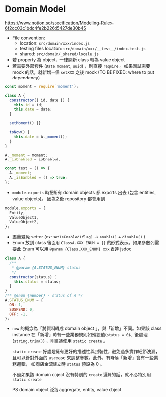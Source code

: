 # Domain Model

https://www.notion.so/specification/Modeling-Rules-6f2cc03c1bdc4fe2b226d5427de30b45

- File convention:
  - location: `src/domain/xxx/index.js`
  - testing files location: `src/domain/xxx/__test__/index.test.js`
  - shared: `src/domain/_shared/locale.js`
- 若 property 為 object，一律開新 class 轉為 value object
- 若需要外部套件 (`Date`, `moment`, `uuid`) ，則直接 `require` 。如果測試需要 mock 的話，就新增一個 `setXXX` 之後 mock (TO BE FIXED: where to put dependency)

```javascript
const moment = require('moment');

class A {
  constructor({ id, date }) {
    this.id = id;
    this.date = date;
  }

  setMoment() {}

  toNow() {
    this.date = A._moment();
  }
}

A._moment = moment;
A._isEnabled = isEnabled;

const test = () => {
  A._moment;
  A._isEanbled = () => true;
};
```

- `module.exports` 時把所有 domain objects 都 exports 出去 (包含 entities, value objects)。
  因為之後 repository 都會用到

```javascript
module.exports = {
  Entity,
  ValueObject1,
  ValueObject2,
};
```

- 盡量避免 setter (ex: `setIsEnabled(flag)` → `enable()` + `disable()` )
- Enum 放到 class 後面用 `ClassA.XXX_ENUM = {}` 的形式表示。如果參數列需要此 Enum 可以用 `@param {Class.XXX_ENUM} xxx` 表達 jsdoc

```javascript
class A {
  /**
   * @param {A.STATUS_ENUM} status
   */
  constructor(status) {
    this.status = status;
  }
}
/** @enum {number} - status of A */
A.STATUS_ENUM = {
  ON: 1,
  SUSPEND: 0,
  OFF: -1,
};
```

- `new` 的概念為「將資料轉成 domain object 」，與「新增」不同。如果該 class instance 在「新增」時有一些業務規則如預設值(`status = 0`)、後處理 (`string.trim()`) ，則建議使用 `static create` 。

  `static create` 好處是擁有更好的描述性與封裝性，避免過多實作細節洩漏，且可以針對外面的 usecase 來調整參數。此外，有時候「新增」會有一些業務邏輯，
  如商店金流建立時 `status` 預設為 0 。

  不過如果該 domain object 沒有特別的 `create` 邏輯的話，就不必特別用 `static create`

  PS domain object 泛指 aggregate, entity, value object
